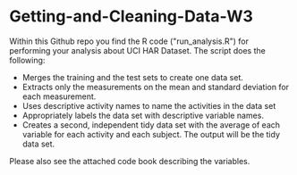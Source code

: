 Getting-and-Cleaning-Data-W3
============================

Within this Github repo you find the R code ("run_analysis.R") for performing your analysis about UCI HAR Dataset. The script does the following:
* Merges the training and the test sets to create one data set.
* Extracts only the measurements on the mean and standard deviation for each measurement. 
* Uses descriptive activity names to name the activities in the data set
* Appropriately labels the data set with descriptive variable names. 
* Creates a second, independent tidy data set with the average of each variable for each activity and each subject.
The output will be the tidy data set. 

Please also see the attached code book describing the variables.
